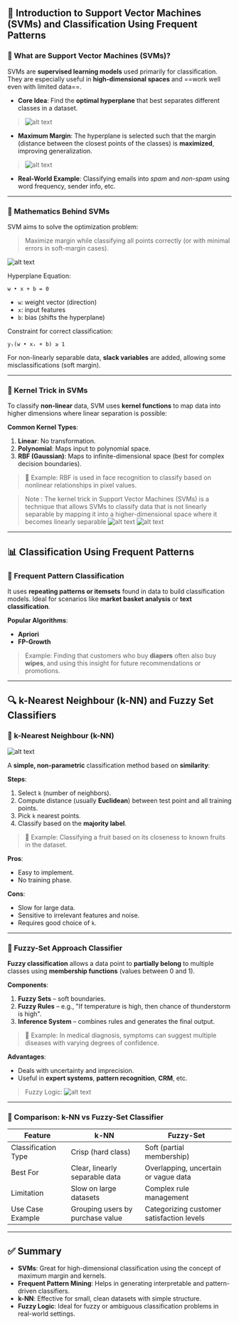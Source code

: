 

## 🧠 Introduction to Support Vector Machines (SVMs) and Classification Using Frequent Patterns

### 🔹 What are Support Vector Machines (SVMs)?

SVMs are **supervised learning models** used primarily for classification. They are especially useful in **high-dimensional spaces** and ==work well even with limited data==.

* **Core Idea**: Find the **optimal hyperplane** that best separates different classes in a dataset.
> ![alt text](1_SRLhDoAORm9biKsQgnv15w.webp)
* **Maximum Margin**: The hyperplane is selected such that the margin (distance between the closest points of the classes) is **maximized**, improving generalization.
> ![alt text](1_lJELcwiYWDUrPyt6JPUMWA.webp)
* **Real-World Example**: Classifying emails into *spam* and *non-spam* using word frequency, sender info, etc.



---

### 🔹 Mathematics Behind SVMs

SVM aims to solve the optimization problem:

> Maximize margin while classifying all points correctly (or with minimal errors in soft-margin cases).

![alt text](1_DECyqDH_OCzHnh8jc7W4Bg.webp)

Hyperplane Equation:

```
w • x + b = 0
```

* `w`: weight vector (direction)
* `x`: input features
* `b`: bias (shifts the hyperplane)

Constraint for correct classification:

```
yᵢ(w • xᵢ + b) ≥ 1
```

For non-linearly separable data, **slack variables** are added, allowing some misclassifications (soft margin).

---

### 🔹 Kernel Trick in SVMs

To classify **non-linear** data, SVM uses **kernel functions** to map data into higher dimensions where linear separation is possible:

**Common Kernel Types**:

1. **Linear**: No transformation.
2. **Polynomial**: Maps input to polynomial space.
3. **RBF (Gaussian)**: Maps to infinite-dimensional space (best for complex decision boundaries).

> 🧠 Example: RBF is used in face recognition to classify based on nonlinear relationships in pixel values.

> Note : The kernel trick in Support Vector Machines (SVMs) is a technique that allows SVMs to classify data that is not linearly separable by mapping it into a higher-dimensional space where it becomes linearly separable
> ![alt text](1__Uhpj662QpxoIa8qlPYJ9A.png)
> ![alt text](idea.png)


---

## 📊 Classification Using Frequent Patterns

### 🔹 Frequent Pattern Classification

It uses **repeating patterns or itemsets** found in data to build classification models. Ideal for scenarios like **market basket analysis** or **text classification**.

**Popular Algorithms**:

* **Apriori**
* **FP-Growth**

> Example: Finding that customers who buy **diapers** often also buy **wipes**, and using this insight for future recommendations or promotions.

---

## 🔍 k-Nearest Neighbour (k-NN) and Fuzzy Set Classifiers

### 🔹 k-Nearest Neighbour (k-NN)

![alt text](k-nearest-neighbor-algorithm-for-machine-learning2.png)

A **simple, non-parametric** classification method based on **similarity**:

**Steps**:

1. Select `k` (number of neighbors).
2. Compute distance (usually **Euclidean**) between test point and all training points.
3. Pick `k` nearest points.
4. Classify based on the **majority label**.

> 🧠 Example: Classifying a fruit based on its closeness to known fruits in the dataset.

**Pros**:

* Easy to implement.
* No training phase.

**Cons**:

* Slow for large data.
* Sensitive to irrelevant features and noise.
* Requires good choice of `k`.

---

### 🔹 Fuzzy-Set Approach Classifier

**Fuzzy classification** allows a data point to **partially belong** to multiple classes using **membership functions** (values between 0 and 1).

**Components**:

1. **Fuzzy Sets** – soft boundaries.
2. **Fuzzy Rules** – e.g., "If temperature is high, then chance of thunderstorm is high".
3. **Inference System** – combines rules and generates the final output.

> 🧠 Example: In medical diagnosis, symptoms can suggest multiple diseases with varying degrees of confidence.

**Advantages**:

* Deals with uncertainty and imprecision.
* Useful in **expert systems**, **pattern recognition**, **CRM**, etc.

> Fuzzy Logic: 
>  ![alt text](fuzzy-logic-427x300.png)

---

### 🔸 Comparison: k-NN vs Fuzzy-Set Classifier

| Feature             | k-NN                             | Fuzzy-Set                                 |
| ------------------- | -------------------------------- | ----------------------------------------- |
| Classification Type | Crisp (hard class)               | Soft (partial membership)                 |
| Best For            | Clear, linearly separable data   | Overlapping, uncertain or vague data      |
| Limitation          | Slow on large datasets           | Complex rule management                   |
| Use Case Example    | Grouping users by purchase value | Categorizing customer satisfaction levels |

---

## ✅ Summary

* **SVMs**: Great for high-dimensional classification using the concept of maximum margin and kernels.
* **Frequent Pattern Mining**: Helps in generating interpretable and pattern-driven classifiers.
* **k-NN**: Effective for small, clean datasets with simple structure.
* **Fuzzy Logic**: Ideal for fuzzy or ambiguous classification problems in real-world settings.


